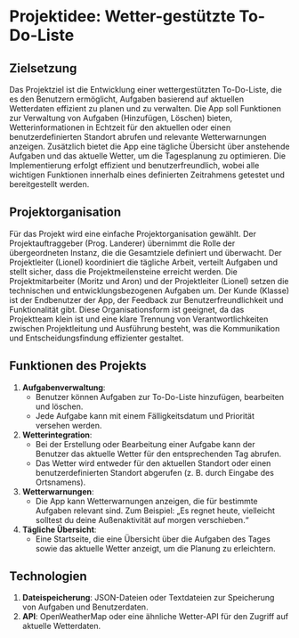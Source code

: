 # Projektidee: Wetter-gestützte To-Do-Liste

## Zielsetzung
Das Projektziel ist die Entwicklung einer wettergestützten To-Do-Liste, die es den Benutzern ermöglicht, Aufgaben basierend auf aktuellen Wetterdaten effizient zu planen und zu verwalten. Die App soll Funktionen zur Verwaltung von Aufgaben (Hinzufügen, Löschen) bieten, Wetterinformationen in Echtzeit für den aktuellen oder einen benutzerdefinierten Standort abrufen und relevante Wetterwarnungen anzeigen. Zusätzlich bietet die App eine tägliche Übersicht über anstehende Aufgaben und das aktuelle Wetter, um die Tagesplanung zu optimieren. Die Implementierung erfolgt effizient und benutzerfreundlich, wobei alle wichtigen Funktionen innerhalb eines definierten Zeitrahmens getestet und bereitgestellt werden.

## Projektorganisation
Für das Projekt wird eine einfache Projektorganisation gewählt. Der Projektauftraggeber (Prog. Landerer) übernimmt die Rolle der übergeordneten Instanz, die die Gesamtziele definiert und überwacht. Der Projektleiter (Lionel) koordiniert die tägliche Arbeit, verteilt Aufgaben und stellt sicher, dass die Projektmeilensteine erreicht werden. Die Projektmitarbeiter (Moritz und Aron) und der Projektleiter (Lionel) setzen die technischen und entwicklungsbezogenen Aufgaben um. Der Kunde (Klasse) ist der Endbenutzer der App, der Feedback zur Benutzerfreundlichkeit und Funktionalität gibt. Diese Organisationsform ist geeignet, da das Projektteam klein ist und eine klare Trennung von Verantwortlichkeiten zwischen Projektleitung und Ausführung besteht, was die Kommunikation und Entscheidungsfindung effizienter gestaltet.

## Funktionen des Projekts
1. **Aufgabenverwaltung**:
    - Benutzer können Aufgaben zur To-Do-Liste hinzufügen, bearbeiten und löschen.
    - Jede Aufgabe kann mit einem Fälligkeitsdatum und Priorität versehen werden.
2. **Wetterintegration**:
    - Bei der Erstellung oder Bearbeitung einer Aufgabe kann der Benutzer das aktuelle Wetter für den entsprechenden Tag abrufen.
    - Das Wetter wird entweder für den aktuellen Standort oder einen benutzerdefinierten Standort abgerufen (z. B. durch Eingabe des Ortsnamens).
3. **Wetterwarnungen**:
    - Die App kann Wetterwarnungen anzeigen, die für bestimmte Aufgaben relevant sind. Zum Beispiel: „Es regnet heute, vielleicht solltest du deine Außenaktivität auf morgen verschieben.“
4. **Tägliche Übersicht**:
    - Eine Startseite, die eine Übersicht über die Aufgaben des Tages sowie das aktuelle Wetter anzeigt, um die Planung zu erleichtern.

## Technologien
1. **Dateispeicherung**: JSON-Dateien oder Textdateien zur Speicherung von Aufgaben und Benutzerdaten.
2. **API**: OpenWeatherMap oder eine ähnliche Wetter-API für den Zugriff auf aktuelle Wetterdaten.

